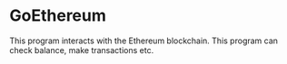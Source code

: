 # GoEthereum
This program interacts with the Ethereum blockchain. This program can check balance, make transactions etc.
